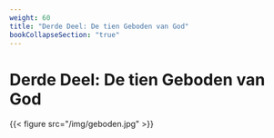```yaml
---
weight: 60
title: "Derde Deel: De tien Geboden van God"
bookCollapseSection: "true"
---
```


# Derde Deel: De tien Geboden van God

{{< figure src="/img/geboden.jpg" >}}
